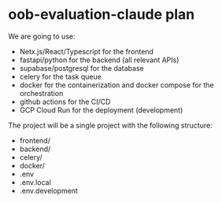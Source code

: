 # oob-evaluation-claude plan

We are going to use:

- Netx.js/React/Typescript for the frontend
- fastapi/python for the backend (all relevant APIs)
- supabase/postgresql for the database
- celery for the task queue
- docker for the containerization and docker compose for the orchestration
- github actions for the CI/CD
- GCP Cloud Run for the deployment (development)

The project will be a single project with the following structure:

- frontend/
- backend/
- celery/
- docker/
- .env
- .env.local
- .env.development
